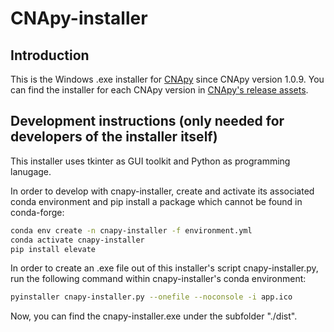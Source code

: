 # CNApy-installer

## Introduction

This is the Windows .exe installer for [CNApy](https://github.com/cnapy-org/CNApy) since CNApy version 1.0.9. You can find the installer for each CNApy version in [CNApy's release assets](https://github.com/cnapy-org/CNApy/releases).

## Development instructions (only needed for developers of the installer itself)

This installer uses tkinter as GUI toolkit and Python as programming lanugage.

In order to develop with cnapy-installer, create and activate its associated conda environment and pip install a package which cannot be found in conda-forge:

```sh
conda env create -n cnapy-installer -f environment.yml
conda activate cnapy-installer
pip install elevate
```

In order to create an .exe file out of this installer's script cnapy-installer.py, run
the following command within cnapy-installer's conda environment:

```sh
pyinstaller cnapy-installer.py --onefile --noconsole -i app.ico
```

Now, you can find the cnapy-installer.exe under the subfolder "./dist".
